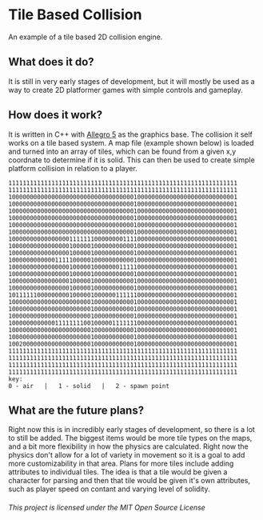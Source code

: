 # Tile Based Collision
An example of a tile based 2D collision engine.

## What does it do?
It is still in very early stages of development, but it will mostly be used as a way to create 2D platformer games with simple controls and gameplay. 

## How does it work?
It is written in C++ with [Allegro 5](http://liballeg.org/) as the graphics base. The collision it self works on a tile based system. A map file (example shown below) is loaded and turned into an array of tiles, which can be found from a given x,y coordnate to determine if it is solid. This can then be used to create simple platform collision in relation to a player. 
```
1111111111111111111111111111111111111111111111111111111111111111
1111111111111111111111111111111111111111111111111111111111111111
1000000000000000000000000000000000010000000000000000000000000001
1000000000000000000000000000000000010000000000000000000000000001
1000000000000000000000000000000000010000000000000000000000000001
1000000000000000000000000000000000010000000000000000000000000001
1000000000000000000000000000000000010000000000000000000000000001
1000000000000000000000000000000000010000000000000000000000000001
1000000000000000011111110000000011110000000000000000000000000001
1000000000000000010000010000000000010000000000000000000000000001
1000000000000000010000010000000000010000000000000000000000000001
1000000000000111110000010000000000010000000000000000000000000001
1000000000000000010000010000000111110000000000000000000000000001
1000000000000000010000010000000000010000000000000000000000000001
1000000000000000010000010000000000010000000000000000000000000001
1000000000000000010000010000000000010000000000000000000000000001
1011111100000000010000010000001111110000000000000000000000000001
1000000000000000000000010000000000010000000000000000000000000001
1000000000000000000000010000000000010000000000000000000000000001
1000000000000000000000010000000000010000000000000000000000000001
1000000000000111111110010000011111110000000000000000000000000001
1000000000000000000000010000000000010000000000000000000000000001
1000000000000000000000010000000000010000000000000000000000000001
1002000000000000000000010000000000010000000000000000000000000001
1111111111111111111111111111111111111111111111111111111111111111
1111111111111111111111111111111111111111111111111111111111111111
1111111111111111111111111111111111111111111111111111111111111111
1111111111111111111111111111111111111111111111111111111111111111
key:
0 - air   |   1 - solid   |   2 - spawn point  
```
## What are the future plans?
Right now this is in incredibly early stages of development, so there is a lot to still be added. The biggest items would be more tile types on the maps, and a bit more flexibility in how the physics are calculated. Right now the physics don't allow for a lot of variety in movement so it is a goal to add more customizability in that area. Plans for more tiles include adding attributes to individual tiles. The idea is that a tile would be given a character for parsing and then that tile would be given it's own attributes, such as player speed on contant and varying level of solidity. 

###### This project is licensed under the MIT Open Source License
